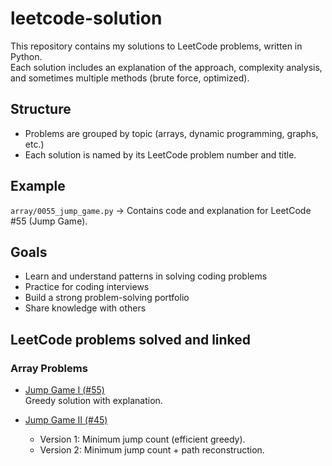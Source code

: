 # leetcode-solution

This repository contains my solutions to LeetCode problems, written in Python.  
Each solution includes an explanation of the approach, complexity analysis, and sometimes multiple methods (brute force, optimized).

## Structure
- Problems are grouped by topic (arrays, dynamic programming, graphs, etc.)
- Each solution is named by its LeetCode problem number and title.

## Example
`array/0055_jump_game.py` → Contains code and explanation for LeetCode #55 (Jump Game).

## Goals
- Learn and understand patterns in solving coding problems 
- Practice for coding interviews
- Build a strong problem-solving portfolio
- Share knowledge with others

## LeetCode problems solved and linked
### Array Problems


- [Jump Game I (#55)](arrays/0055_jump_game.py)  
  Greedy solution with explanation.

- [Jump Game II (#45)](arrays/0045_jump_game_II.py)  
  - Version 1: Minimum jump count (efficient greedy).  
  - Version 2: Minimum jump count + path reconstruction.

